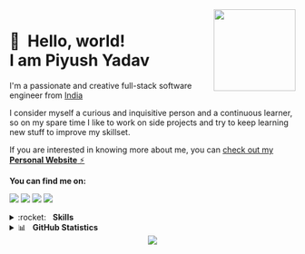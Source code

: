 <img src="https://github.com/piyushyadav0191/piyushyadav0191/assets/84402719/d41532a2-10d0-44e0-9806-dfc5c745e282" width="144" align="right" hspace="0" />

# 👋 &nbsp;Hello, world! <br/> I am Piyush Yadav

I'm a passionate and creative full-stack software engineer from [India](https://www.google.com/maps/place/India/@4,-72z/)

I consider myself a curious and inquisitive person and a continuous learner, so on my spare time I like to work on side projects and try to keep learning new stuff to improve my skillset.

If you are interested in knowing more about me, you can [check out my **Personal Website** ⚡️](https://heypiyush.vercel.app)

**You can find me on:**

[<img src="https://img.shields.io/badge/website-%233867D6.svg?&style=for-the-badge&logoColor=white&logo=data:image/png;base64,iVBORw0KGgoAAAANSUhEUgAAABgAAAAYCAYAAADgdz34AAAAGXRFWHRTb2Z0d2FyZQBBZG9iZSBJbWFnZVJlYWR5ccllPAAAAOpJREFUeNpiYBjW4P///wpA3A/E5/9jgvNQOQVyDe//TzzoJ8VgATQXv0di34dibHIgPQLEWIBs+HwgTkDiO0AxDARA1RBnCVqwJEDF1sM0Y3HEeig/gWBwQSMU7nKk4EKxEN1AJDFknyhQGqlERzoTkh0OVEzhDth8AAMFSJEJ8/Z+LOr3Q+UakMQC0IOOBRbWSHovMDIyHoCK+5Po8g/oAky0Lg3AFgBdjGwzsm8+kmieALEZjFJwHlsQHaBiyBwgKqOhpa5+pNTVj6X4OI83o9G8qMBRkpJc2A18cU3zCoduVeaQAQABBgBb2mB8ePpZSAAAAABJRU5ErkJggg==">](https://heypiyush.vercel.app/)
[<img src="https://img.shields.io/badge/Medium-12100E?style=for-the-badge&logo=medium&logoColor=white"/>](https://medium.com/@piyushyadav0191)
[<img src="https://img.shields.io/badge/linkedin-%230077B5.svg?&style=for-the-badge&logo=linkedin&logoColor=white"/>](https://www.linkedin.com/in/piyushyadav0191/)
[<img src="https://img.shields.io/badge/instagram-%23833AB4.svg?&style=for-the-badge&logo=instagram&logoColor=white"/>](https://www.instagram.com/abcdefghijklmno_qrstuwx_z/)

<details>
<summary>:rocket:&nbsp;&nbsp;&nbsp;<b>Skills</b></summary>
<br/>
<img src="https://img.shields.io/badge/android-%2337C677.svg?&style=for-the-badge&logo=android&logoColor=white" alt="Android"/>
<img src="https://img.shields.io/badge/javascript%20-%23323330.svg?&style=for-the-badge&logo=javascript&logoColor=%23f7de1e" alt="JavaScript"/>
<img src="https://img.shields.io/badge/typescript%20-%233178c6.svg?&style=for-the-badge&logo=typescript&logoColor=white" alt="TypeScript"/>
<img src="https://img.shields.io/badge/html5-%23e34f26.svg?&style=for-the-badge&logo=html5&logoColor=white" alt="HTML5"/>
<img src="https://img.shields.io/badge/css3-%233573b5.svg?&style=for-the-badge&logo=css3&logoColor=white" alt="CSS3"/>
<img src="https://img.shields.io/badge/node%2Ejs-%2362af43.svg?&style=for-the-badge&logo=node.js&logoColor=white" alt="NodeJS"/>
<img src="https://img.shields.io/badge/react-%2300c4e6.svg?&style=for-the-badge&logo=react&logoColor=white" alt="React"/>
<img src="https://img.shields.io/badge/nextjs-%230071f3.svg?&style=for-the-badge&logo=next.js&logoColor=white" alt="NextJS"/>
<img src="https://img.shields.io/badge/tailwind-%2306B6D4.svg?&style=for-the-badge&logo=tailwind%20css&logoColor=white" alt="Tailwind"/>
<img src="https://img.shields.io/badge/mongodb-%2368a14a.svg?&style=for-the-badge&logo=mongodb&logoColor=white" alt="MongoDB"/>
<img src="https://img.shields.io/badge/express-%23000000.svg?&style=for-the-badge&logo=express&logoColor=white" alt="Express"/>
<img src="https://img.shields.io/badge/git-%23fc6d26.svg?&style=for-the-badge&logo=git&logoColor=white" alt="Git"/>
<img src="https://img.shields.io/badge/React_Native-20232A?style=for-the-badge&logo=react&logoColor=61DAFB" alt="React native"/>
<img src="https://img.shields.io/badge/go-%2300ADD8.svg?style=for-the-badge&logo=go&logoColor=white" alt="Golang"/>
<img src="https://img.shields.io/badge/Apollo%20GraphQL-311C87?&style=for-the-badge&logo=Apollo%20GraphQL&logoColor=white" alt="Apollo graphql"/>
<img src="https://img.shields.io/badge/PostgreSQL-316192?style=for-the-badge&logo=postgresql&logoColor=white" alt="Psql"/>
<img src="https://img.shields.io/badge/Prisma-3982CE?style=for-the-badge&logo=Prisma&logoColor=white" alt="prisma"/>
<img src="https://img.shields.io/badge/zustand-%2320232a.svg?style=for-the-badge&logo=react&logoColor=%2361DAFB" alt="zustand"/>
<img src="https://img.shields.io/badge/Docker-2CA5E0?style=for-the-badge&logo=docker&logoColor=white" alt="Docker"/>
<img src="https://img.shields.io/badge/Arch_Linux-1793D1?style=for-the-badge&logo=arch-linux&logoColor=white" alt="arch linux"/>
<img src="https://img.shields.io/badge/material%20design-%23222222.svg?&style=for-the-badge&logo=material-design&logoColor=white" alt="Material Design"/>
</details>

<details>
<summary>📊&nbsp;&nbsp;&nbsp;<b>GitHub Statistics</b></summary>
<br/>
<img src="https://github-readme-stats.vercel.app/api?username=piyushyadav0191&show_icons=true&count_private=true&title_color=afc2ef&icon_color=afc2ef&theme=react" alt="GitHub Stats/Statistics" align="top"/>
<img src="https://github-readme-stats.vercel.app/api/top-langs/?username=piyushyadav0191&layout=compact&hide=java&title_color=afc2ef&icon_color=afc2ef&theme=react" alt="GitHub Top or Most Used Languages" align="top"/>
</details>

<div align="center">
<img src="https://img.shields.io/static/v1?label=Profile+views&message=20,102&color=blue" align="center" />
</div>  
